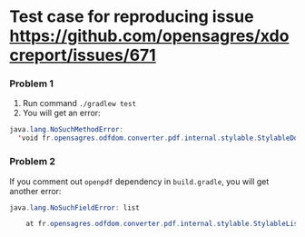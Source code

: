 # Test case for reproducing issue https://github.com/opensagres/xdocreport/issues/671

### Problem 1
1. Run command `./gradlew test`
2. You will get an error:

```java
java.lang.NoSuchMethodError: 
  'void fr.opensagres.odfdom.converter.pdf.internal.stylable.StylableDocumentSection$SectionPdfPTable.addCell(com.lowagie.text.pdf.PdfPCell)'
```

### Problem 2
If you comment out `openpdf` dependency in `build.gradle`, you will get another error:

```java
java.lang.NoSuchFieldError: list

	at fr.opensagres.odfdom.converter.pdf.internal.stylable.StylableList.addElement(StylableList.java:185)
```
